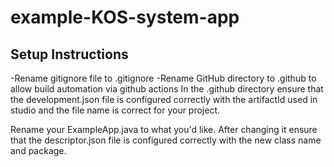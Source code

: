 # example-KOS-system-app


## Setup Instructions

-Rename gitignore file to .gitignore
-Rename GitHub directory to .github to allow build automation via github actions
In the .github directory ensure that the development.json file is configured correctly
with the artifactId used in studio and the file name is correct for your project.

Rename your ExampleApp.java to what you'd like. After changing it ensure that the descriptor.json
file is configured correctly with the new class name and package.



